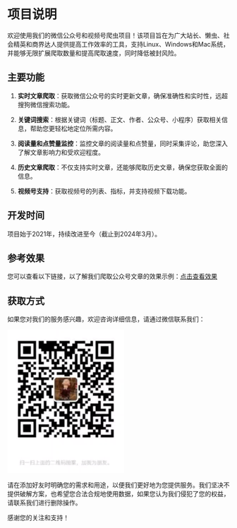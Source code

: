 # 项目说明

欢迎使用我们的微信公众号和视频号爬虫项目！该项目旨在为广大站长、懒虫、社会精英和商界达人提供提高工作效率的工具，支持Linux、Windows和Mac系统，并能够无限扩展爬取数量和提高爬取速度，同时降低被封风险。

## 主要功能

1. **实时文章爬取**：获取微信公众号的实时更新文章，确保准确性和实时性，远超搜狗微信搜索功能。

2. **关键词搜索**：根据关键词（标题、正文、作者、公众号、小程序）获取相关信息，帮助您更轻松地定位所需内容。

3. **阅读量和点赞量监控**：监控文章的阅读量和点赞量，同时采集评论，助您深入了解文章影响力和受欢迎程度。

4. **历史文章爬取**：不仅支持实时文章，还能够爬取历史文章，确保您获取全面的信息。

5. **视频号支持**：获取视频号的列表、指标，并支持视频下载功能。

## 开发时间

项目始于2021年，持续改进至今（截止到2024年3月）。

## 参考效果

您可以查看以下链接，以了解我们爬取公众号文章的效果示例：[点击查看效果](http://thinktank.taocms.org/03/6546.htm)

## 获取方式

如果您对我们的服务感兴趣，欢迎咨询详细信息，请通过微信联系我们：

![微信二维码](wx.jpg)

请在添加好友时明确您的需求和用途，以便我们更好地为您提供服务。我们坚决不提供破解方案，也希望您合法合规地使用数据，如果您认为我们侵犯了您的权益，请联系我们进行删除操作。

感谢您的关注和支持！ 